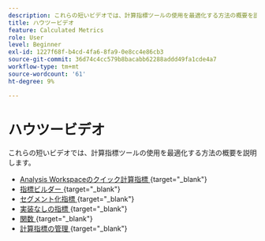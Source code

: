 ```yaml
---
description: これらの短いビデオでは、計算指標ツールの使用を最適化する方法の概要を説明します。
title: ハウツービデオ
feature: Calculated Metrics
role: User
level: Beginner
exl-id: 1227f68f-b4cd-4fa6-8fa9-0e8cc4e86cb3
source-git-commit: 36d74c4cc579b8bacabb62288addd49fa1cde4a7
workflow-type: tm+mt
source-wordcount: '61'
ht-degree: 9%

---
```


# ハウツービデオ

これらの短いビデオでは、計算指標ツールの使用を最適化する方法の概要を説明します。

* [Analysis Workspaceのクイック計算指標 ](https://experienceleague.adobe.com/docs/analytics-learn/tutorials/components/calculated-metrics/quick-calculated-metrics-in-analysis-workspace.html?lang=ja){target="_blank"}
* [ 指標ビルダー ](https://experienceleague.adobe.com/docs/analytics-learn/tutorials/components/calculated-metrics/calculated-metrics-metric-builder.html?lang=ja){target="_blank"}
* [ セグメント化指標 ](https://experienceleague.adobe.com/docs/analytics-learn/tutorials/components/calculated-metrics/calculated-metrics-segmented-metrics.html?lang=ja){target="_blank"}
* [ 実装なしの指標 ](https://experienceleague.adobe.com/docs/analytics-learn/tutorials/components/calculated-metrics/calculated-metrics-implementationless-metrics.html?lang=ja){target="_blank"}
* [ 関数 ](https://experienceleague.adobe.com/docs/analytics-learn/tutorials/components/calculated-metrics/calculated-metrics-functions.html?lang=ja){target="_blank"}
* [ 計算指標の管理 ](https://experienceleague.adobe.com/docs/analytics-learn/tutorials/components/calculated-metrics/manage-your-calculated-metrics.html?lang=ja){target="_blank"}
